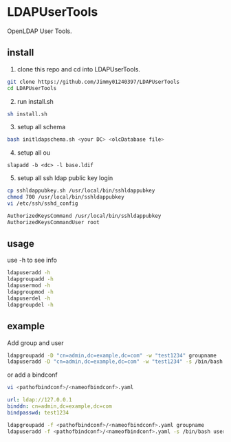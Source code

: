 # LDAPUserTools
OpenLDAP User Tools.

## install
1. clone this repo and cd into LDAPUserTools.
``` bash
git clone https://github.com/Jimmy01240397/LDAPUserTools
cd LDAPUserTools
```

2. run install.sh
``` bash
sh install.sh
```

3. setup all schema
``` bash
bash initldapschema.sh <your DC> <olcDatabase file>
```

4. setup all ou
```
slapadd -b <dc> -l base.ldif
```

5. setup all ssh ldap public key login
``` bash
cp sshldappubkey.sh /usr/local/bin/sshldappubkey
chmod 700 /usr/local/bin/sshldappubkey
vi /etc/ssh/sshd_config
```

``` bash
AuthorizedKeysCommand /usr/local/bin/sshldappubkey
AuthorizedKeysCommandUser root
```

## usage
use -h to see info
``` bash
ldapuseradd -h
ldapgroupadd -h
ldapusermod -h
ldapgroupmod -h
ldapuserdel -h
ldapgroupdel -h
```

## example
Add group and user
``` bash
ldapgroupadd -D "cn=admin,dc=example,dc=com" -w "test1234" groupname
ldapuseradd -D "cn=admin,dc=example,dc=com" -w "test1234" -s /bin/bash username
```
or add a bindconf
``` bash
vi <pathofbindconf>/<nameofbindconf>.yaml
```
``` yaml
url: ldap://127.0.0.1
binddn: cn=admin,dc=example,dc=com
bindpasswd: test1234
```
``` bash
ldapgroupadd -f <pathofbindconf>/<nameofbindconf>.yaml groupname
ldapuseradd -f <pathofbindconf>/<nameofbindconf>.yaml -s /bin/bash username
```
